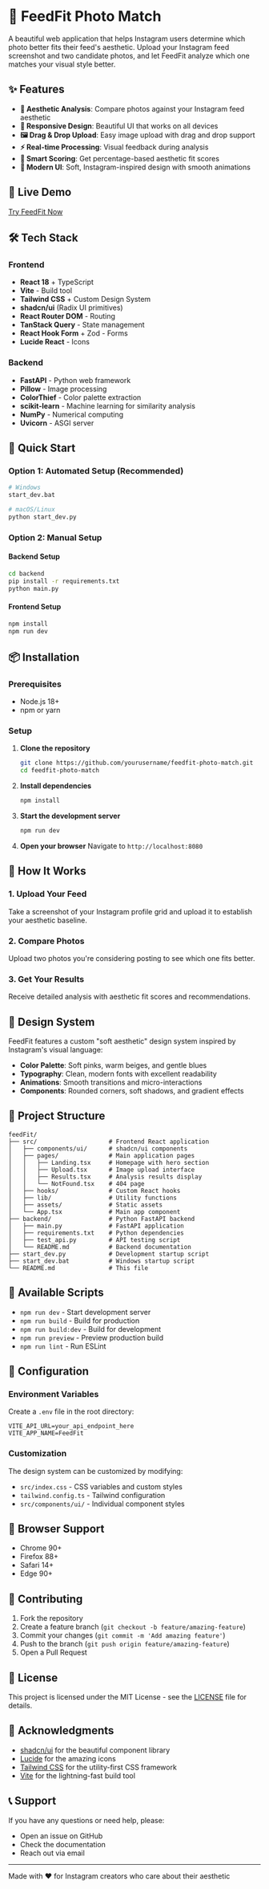 # 📸 FeedFit Photo Match

A beautiful web application that helps Instagram users determine which photo better fits their feed's aesthetic. Upload your Instagram feed screenshot and two candidate photos, and let FeedFit analyze which one matches your visual style better.

## ✨ Features

- **🎨 Aesthetic Analysis**: Compare photos against your Instagram feed aesthetic
- **📱 Responsive Design**: Beautiful UI that works on all devices
- **🖼️ Drag & Drop Upload**: Easy image upload with drag and drop support
- **⚡ Real-time Processing**: Visual feedback during analysis
- **🎯 Smart Scoring**: Get percentage-based aesthetic fit scores
- **💫 Modern UI**: Soft, Instagram-inspired design with smooth animations

## 🚀 Live Demo

[Try FeedFit Now](https://your-deployment-url.com)

## 🛠️ Tech Stack

### Frontend
- **React 18** + TypeScript
- **Vite** - Build tool
- **Tailwind CSS** + Custom Design System
- **shadcn/ui** (Radix UI primitives)
- **React Router DOM** - Routing
- **TanStack Query** - State management
- **React Hook Form** + Zod - Forms
- **Lucide React** - Icons

### Backend
- **FastAPI** - Python web framework
- **Pillow** - Image processing
- **ColorThief** - Color palette extraction
- **scikit-learn** - Machine learning for similarity analysis
- **NumPy** - Numerical computing
- **Uvicorn** - ASGI server

## 🚀 Quick Start

### Option 1: Automated Setup (Recommended)
```bash
# Windows
start_dev.bat

# macOS/Linux
python start_dev.py
```

### Option 2: Manual Setup

#### Backend Setup
```bash
cd backend
pip install -r requirements.txt
python main.py
```

#### Frontend Setup
```bash
npm install
npm run dev
```

## 📦 Installation

### Prerequisites

- Node.js 18+ 
- npm or yarn

### Setup

1. **Clone the repository**
   ```bash
   git clone https://github.com/yourusername/feedfit-photo-match.git
   cd feedfit-photo-match
   ```

2. **Install dependencies**
   ```bash
   npm install
   ```

3. **Start the development server**
   ```bash
   npm run dev
   ```

4. **Open your browser**
   Navigate to `http://localhost:8080`

## 🎯 How It Works

### 1. Upload Your Feed
Take a screenshot of your Instagram profile grid and upload it to establish your aesthetic baseline.

### 2. Compare Photos
Upload two photos you're considering posting to see which one fits better.

### 3. Get Your Results
Receive detailed analysis with aesthetic fit scores and recommendations.

## 🎨 Design System

FeedFit features a custom "soft aesthetic" design system inspired by Instagram's visual language:

- **Color Palette**: Soft pinks, warm beiges, and gentle blues
- **Typography**: Clean, modern fonts with excellent readability
- **Animations**: Smooth transitions and micro-interactions
- **Components**: Rounded corners, soft shadows, and gradient effects

## 📁 Project Structure

```
feedFit/
├── src/                    # Frontend React application
│   ├── components/ui/      # shadcn/ui components
│   ├── pages/              # Main application pages
│   │   ├── Landing.tsx     # Homepage with hero section
│   │   ├── Upload.tsx      # Image upload interface
│   │   ├── Results.tsx     # Analysis results display
│   │   └── NotFound.tsx    # 404 page
│   ├── hooks/              # Custom React hooks
│   ├── lib/                # Utility functions
│   ├── assets/             # Static assets
│   └── App.tsx             # Main app component
├── backend/                # Python FastAPI backend
│   ├── main.py             # FastAPI application
│   ├── requirements.txt    # Python dependencies
│   ├── test_api.py         # API testing script
│   └── README.md           # Backend documentation
├── start_dev.py            # Development startup script
├── start_dev.bat           # Windows startup script
└── README.md               # This file
```

## 🚀 Available Scripts

- `npm run dev` - Start development server
- `npm run build` - Build for production
- `npm run build:dev` - Build for development
- `npm run preview` - Preview production build
- `npm run lint` - Run ESLint

## 🔧 Configuration

### Environment Variables

Create a `.env` file in the root directory:

```env
VITE_API_URL=your_api_endpoint_here
VITE_APP_NAME=FeedFit
```

### Customization

The design system can be customized by modifying:
- `src/index.css` - CSS variables and custom styles
- `tailwind.config.ts` - Tailwind configuration
- `src/components/ui/` - Individual component styles

## 📱 Browser Support

- Chrome 90+
- Firefox 88+
- Safari 14+
- Edge 90+

## 🤝 Contributing

1. Fork the repository
2. Create a feature branch (`git checkout -b feature/amazing-feature`)
3. Commit your changes (`git commit -m 'Add amazing feature'`)
4. Push to the branch (`git push origin feature/amazing-feature`)
5. Open a Pull Request

## 📄 License

This project is licensed under the MIT License - see the [LICENSE](LICENSE) file for details.

## 🙏 Acknowledgments

- [shadcn/ui](https://ui.shadcn.com/) for the beautiful component library
- [Lucide](https://lucide.dev/) for the amazing icons
- [Tailwind CSS](https://tailwindcss.com/) for the utility-first CSS framework
- [Vite](https://vitejs.dev/) for the lightning-fast build tool

## 📞 Support

If you have any questions or need help, please:

- Open an issue on GitHub
- Check the documentation
- Reach out via email

---

Made with ❤️ for Instagram creators who care about their aesthetic
